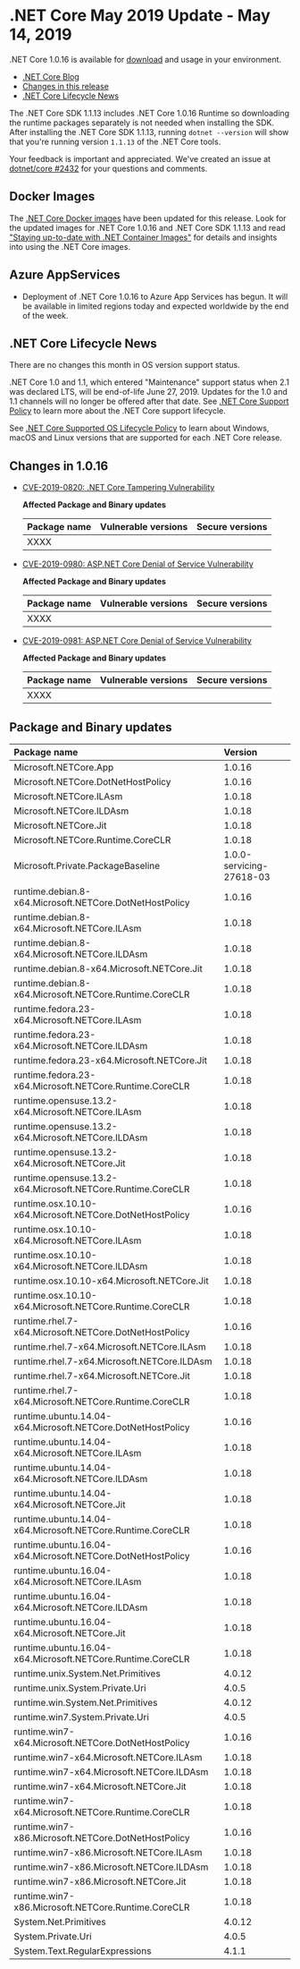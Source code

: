 # .NET Core May 2019 Update - May 14, 2019

.NET Core 1.0.16 is available for [download](1.0.16-download.md) and usage in your environment.

* [.NET Core Blog][dotnet-blog]
* [Changes in this release](#changes-in-1016)
* [.NET Core Lifecycle News](#net-core-lifecycle-news)

The .NET Core SDK 1.1.13 includes .NET Core 1.0.16 Runtime so downloading the runtime packages separately is not needed when installing the SDK. After installing the .NET Core SDK 1.1.13, running `dotnet --version` will show that you're running version `1.1.13` of the .NET Core tools.

Your feedback is important and appreciated. We've created an issue at [dotnet/core #2432](https://github.com/dotnet/core/issues/2432) for your questions and comments.

## Docker Images

The [.NET Core Docker images](https://hub.docker.com/r/microsoft/dotnet/) have been updated for this release. Look for the updated images for .NET Core 1.0.16 and .NET Core SDK 1.1.13 and read ["Staying up-to-date with .NET Container Images"](https://blogs.msdn.microsoft.com/dotnet/2018/06/18/staying-up-to-date-with-net-container-images/) for details and insights into using the .NET Core images.

## Azure AppServices

* Deployment of .NET Core 1.0.16 to Azure App Services has begun. It will be available in limited regions today and expected worldwide by the end of the week.

## .NET Core Lifecycle News

There are no changes this month in OS version support status.

.NET Core 1.0 and 1.1, which entered "Maintenance" support status when 2.1 was declared LTS, will be end-of-life June 27, 2019. Updates for the 1.0 and 1.1 channels will no longer be offered after that date. See [.NET Core Support Policy](https://dotnet.microsoft.com/platform/support/policy/dotnet-core) to learn more about the .NET Core support lifecycle.

See [.NET Core Supported OS Lifecycle Policy](https://github.com/dotnet/core/blob/master/os-lifecycle-policy.md) to learn about Windows, macOS and Linux versions that are supported for each .NET Core release.

## Changes in 1.0.16

* [CVE-2019-0820: .NET Core Tampering Vulnerability](https://portal.msrc.microsoft.com/en-us/security-guidance/advisory/CVE-2019-0820)

    **Affected Package and Binary updates**
    
    Package name | Vulnerable versions | Secure versions
    ------------ | ------------------- | -------------------------
    XXXX |  |  
    
* [CVE-2019-0980: ASP.NET Core Denial of Service Vulnerability](https://portal.msrc.microsoft.com/en-us/security-guidance/advisory/CVE-2019-0980)

    **Affected Package and Binary updates**

    Package name | Vulnerable versions | Secure versions
    ------------ | ------------------- | -------------------------
    XXXX |  |  
    
* [CVE-2019-0981: ASP.NET Core Denial of Service Vulnerability](https://portal.msrc.microsoft.com/en-us/security-guidance/advisory/CVE-2019-0981)

    **Affected Package and Binary updates**

    Package name | Vulnerable versions | Secure versions
    ------------ | ------------------- | -------------------------
    XXXX |  |  


## Package and Binary updates

Package name | Version
:------------ | :-----------------
Microsoft.NETCore.App|1.0.16
Microsoft.NETCore.DotNetHostPolicy|1.0.16
Microsoft.NETCore.ILAsm|1.0.18
Microsoft.NETCore.ILDAsm|1.0.18
Microsoft.NETCore.Jit|1.0.18
Microsoft.NETCore.Runtime.CoreCLR|1.0.18
Microsoft.Private.PackageBaseline|1.0.0-servicing-27618-03
runtime.debian.8-x64.Microsoft.NETCore.DotNetHostPolicy|1.0.16
runtime.debian.8-x64.Microsoft.NETCore.ILAsm|1.0.18
runtime.debian.8-x64.Microsoft.NETCore.ILDAsm|1.0.18
runtime.debian.8-x64.Microsoft.NETCore.Jit|1.0.18
runtime.debian.8-x64.Microsoft.NETCore.Runtime.CoreCLR|1.0.18
runtime.fedora.23-x64.Microsoft.NETCore.ILAsm|1.0.18
runtime.fedora.23-x64.Microsoft.NETCore.ILDAsm|1.0.18
runtime.fedora.23-x64.Microsoft.NETCore.Jit|1.0.18
runtime.fedora.23-x64.Microsoft.NETCore.Runtime.CoreCLR|1.0.18
runtime.opensuse.13.2-x64.Microsoft.NETCore.ILAsm|1.0.18
runtime.opensuse.13.2-x64.Microsoft.NETCore.ILDAsm|1.0.18
runtime.opensuse.13.2-x64.Microsoft.NETCore.Jit|1.0.18
runtime.opensuse.13.2-x64.Microsoft.NETCore.Runtime.CoreCLR|1.0.18
runtime.osx.10.10-x64.Microsoft.NETCore.DotNetHostPolicy|1.0.16
runtime.osx.10.10-x64.Microsoft.NETCore.ILAsm|1.0.18
runtime.osx.10.10-x64.Microsoft.NETCore.ILDAsm|1.0.18
runtime.osx.10.10-x64.Microsoft.NETCore.Jit|1.0.18
runtime.osx.10.10-x64.Microsoft.NETCore.Runtime.CoreCLR|1.0.18
runtime.rhel.7-x64.Microsoft.NETCore.DotNetHostPolicy|1.0.16
runtime.rhel.7-x64.Microsoft.NETCore.ILAsm|1.0.18
runtime.rhel.7-x64.Microsoft.NETCore.ILDAsm|1.0.18
runtime.rhel.7-x64.Microsoft.NETCore.Jit|1.0.18
runtime.rhel.7-x64.Microsoft.NETCore.Runtime.CoreCLR|1.0.18
runtime.ubuntu.14.04-x64.Microsoft.NETCore.DotNetHostPolicy|1.0.16
runtime.ubuntu.14.04-x64.Microsoft.NETCore.ILAsm|1.0.18
runtime.ubuntu.14.04-x64.Microsoft.NETCore.ILDAsm|1.0.18
runtime.ubuntu.14.04-x64.Microsoft.NETCore.Jit|1.0.18
runtime.ubuntu.14.04-x64.Microsoft.NETCore.Runtime.CoreCLR|1.0.18
runtime.ubuntu.16.04-x64.Microsoft.NETCore.DotNetHostPolicy|1.0.16
runtime.ubuntu.16.04-x64.Microsoft.NETCore.ILAsm|1.0.18
runtime.ubuntu.16.04-x64.Microsoft.NETCore.ILDAsm|1.0.18
runtime.ubuntu.16.04-x64.Microsoft.NETCore.Jit|1.0.18
runtime.ubuntu.16.04-x64.Microsoft.NETCore.Runtime.CoreCLR|1.0.18
runtime.unix.System.Net.Primitives|4.0.12
runtime.unix.System.Private.Uri|4.0.5
runtime.win.System.Net.Primitives|4.0.12
runtime.win7.System.Private.Uri|4.0.5
runtime.win7-x64.Microsoft.NETCore.DotNetHostPolicy|1.0.16
runtime.win7-x64.Microsoft.NETCore.ILAsm|1.0.18
runtime.win7-x64.Microsoft.NETCore.ILDAsm|1.0.18
runtime.win7-x64.Microsoft.NETCore.Jit|1.0.18
runtime.win7-x64.Microsoft.NETCore.Runtime.CoreCLR|1.0.18
runtime.win7-x86.Microsoft.NETCore.DotNetHostPolicy|1.0.16
runtime.win7-x86.Microsoft.NETCore.ILAsm|1.0.18
runtime.win7-x86.Microsoft.NETCore.ILDAsm|1.0.18
runtime.win7-x86.Microsoft.NETCore.Jit|1.0.18
runtime.win7-x86.Microsoft.NETCore.Runtime.CoreCLR|1.0.18
System.Net.Primitives|4.0.12
System.Private.Uri|4.0.5
System.Text.RegularExpressions|4.1.1


[dotnet-blog]: https://devblogs.microsoft.com/dotnet/net-core-may-2019/